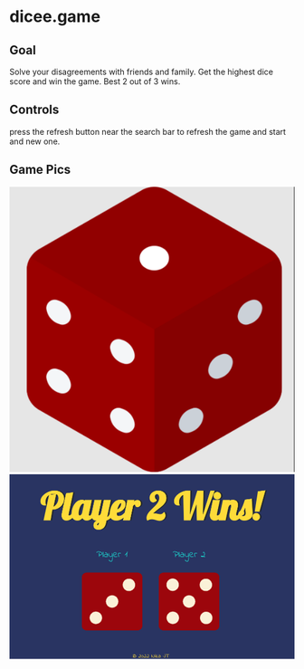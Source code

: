 # dicee.game

## Goal
Solve your disagreements with friends and family. Get the highest dice score and win the game. Best 2 out of 3 wins.

## Controls
press the refresh button near the search bar to refresh the game and start and new one.

## Game Pics
![Title Image](https://raw.githubusercontent.com/NikaJT/dicee.game/main/Dicee-icon.png)
![Title Screen](https://raw.githubusercontent.com/NikaJT/dicee.game/main/Dicee.Game%20Pic.png)
